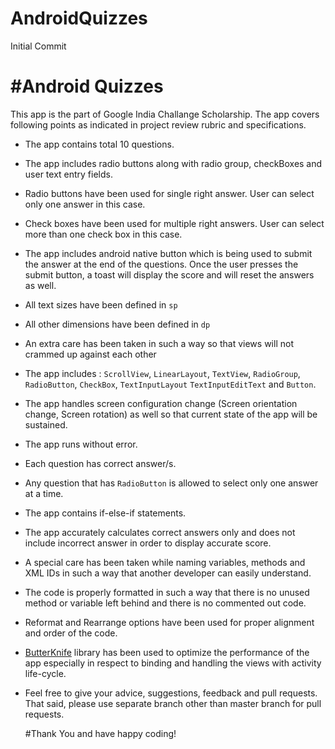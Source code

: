 # AndroidQuizzes
Initial Commit

#Android Quizzes
================

This app is the part of Google India Challange Scholarship.
The app covers following points as indicated in project review rubric and specifications.

* The app contains total 10 questions.
* The app includes radio buttons along with radio group, checkBoxes and user text entry fields.
* Radio buttons have been used for single right answer. User can select only one answer in this case.
* Check boxes have been used for multiple right answers. User can select more than one check box in this case.
* The app includes android native button which is being used to submit the answer at the end of the questions. 
  Once the user presses the submit button, a toast will display the score and will reset the answers as well.
* All text sizes have been defined in `sp`
* All other dimensions have been defined in `dp`
* An extra care has been taken in such a way so that views will not crammed up against each other
* The app includes : `ScrollView`, `LinearLayout`, `TextView`, `RadioGroup`, `RadioButton`, `CheckBox`, `TextInputLayout`
  `TextInputEditText` and `Button`.
* The app handles screen configuration change (Screen orientation change, Screen rotation) as well so that current state of the
  app will be sustained.
* The app runs without error.
* Each question has correct answer/s.
* Any question that has `RadioButton` is allowed to select only one answer at a time.
* The app contains if-else-if statements.
* The app accurately calculates correct answers only and does not include incorrect answer in order to display accurate score.
* A special care has been taken while naming variables, methods and XML IDs in such a way that another developer can easily understand.
* The code is properly formatted in such a way that there is no unused method or variable left behind and 
  there is no commented out code.
* Reformat and Rearrange options have been used for proper alignment and order of the code.
* [ButterKnife](https://github.com/JakeWharton/butterknife) library has been used to optimize the performance of the app especially
  in respect to binding and handling the views with activity life-cycle.
* Feel free to give your advice, suggestions, feedback and pull requests. That said, please use separate branch other than master branch
  for pull requests.
  
  
  #Thank You and have happy coding!
  

